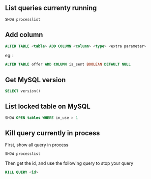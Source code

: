 ## List queries currenty running

```sql
SHOW processlist
```

## Add column

```sql
ALTER TABLE <table> ADD COLUMN <column> <type> <extra parameter>
```

eg :

```sql
ALTER TABLE offer ADD COLUMN is_sent BOOLEAN DEFAULT NULL
```

## Get MySQL version

```sql
SELECT version()
```

## List locked table on MySQL

```sql
SHOW OPEN tables WHERE in_use > 1
```

## Kill query currently in process

First, show all query in process

```sql
SHOW processlist
```

Then get the id, and use the following query to stop your query

```sql
KILL QUERY <id>
```
